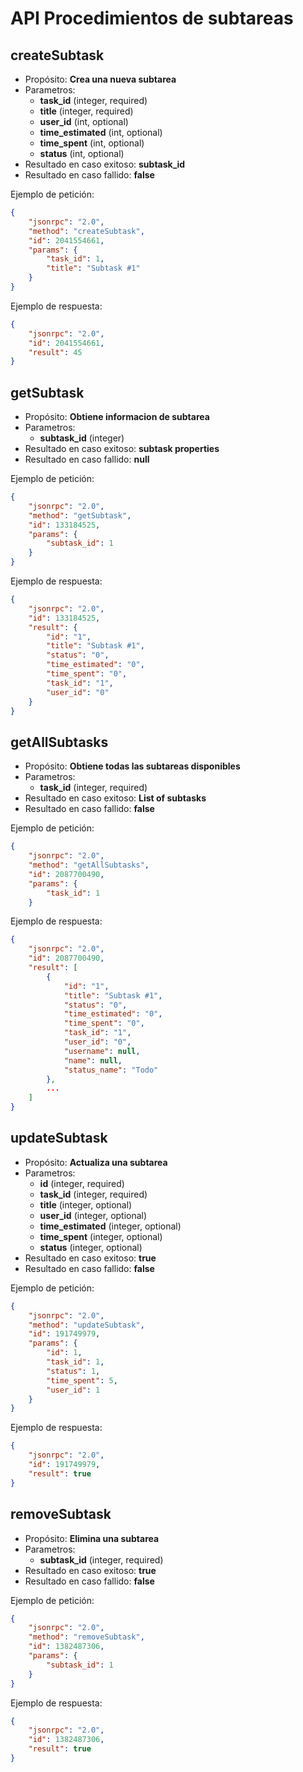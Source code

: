 API Procedimientos de subtareas
======================

## createSubtask

- Propósito: **Crea una nueva subtarea**
- Parametros:
    - **task_id** (integer, required)
    - **title** (integer, required)
    - **user_id** (int, optional)
    - **time_estimated** (int, optional)
    - **time_spent** (int, optional)
    - **status** (int, optional)
- Resultado en caso exitoso: **subtask_id**
- Resultado en caso fallido: **false**

Ejemplo de petición:

```json
{
    "jsonrpc": "2.0",
    "method": "createSubtask",
    "id": 2041554661,
    "params": {
        "task_id": 1,
        "title": "Subtask #1"
    }
}
```

Ejemplo de respuesta:

```json
{
    "jsonrpc": "2.0",
    "id": 2041554661,
    "result": 45
}
```

## getSubtask

- Propósito: **Obtiene informacion de subtarea**
- Parametros:
    - **subtask_id** (integer)
- Resultado en caso exitoso: **subtask properties**
- Resultado en caso fallido: **null**

Ejemplo de petición:

```json
{
    "jsonrpc": "2.0",
    "method": "getSubtask",
    "id": 133184525,
    "params": {
        "subtask_id": 1
    }
}
```

Ejemplo de respuesta:

```json
{
    "jsonrpc": "2.0",
    "id": 133184525,
    "result": {
        "id": "1",
        "title": "Subtask #1",
        "status": "0",
        "time_estimated": "0",
        "time_spent": "0",
        "task_id": "1",
        "user_id": "0"
    }
}
```

## getAllSubtasks

- Propósito: **Obtiene todas las subtareas disponibles**
- Parametros:
    - **task_id** (integer, required)
- Resultado en caso exitoso: **List of subtasks**
- Resultado en caso fallido: **false**

Ejemplo de petición:

```json
{
    "jsonrpc": "2.0",
    "method": "getAllSubtasks",
    "id": 2087700490,
    "params": {
        "task_id": 1
    }
```

Ejemplo de respuesta:

```json
{
    "jsonrpc": "2.0",
    "id": 2087700490,
    "result": [
        {
            "id": "1",
            "title": "Subtask #1",
            "status": "0",
            "time_estimated": "0",
            "time_spent": "0",
            "task_id": "1",
            "user_id": "0",
            "username": null,
            "name": null,
            "status_name": "Todo"
        },
        ...
    ]
}
```

## updateSubtask

- Propósito: **Actualiza una subtarea**
- Parametros:
    - **id** (integer, required)
    - **task_id** (integer, required)
    - **title** (integer, optional)
    - **user_id** (integer, optional)
    - **time_estimated** (integer, optional)
    - **time_spent** (integer, optional)
    - **status** (integer, optional)
- Resultado en caso exitoso: **true**
- Resultado en caso fallido: **false**

Ejemplo de petición:

```json
{
    "jsonrpc": "2.0",
    "method": "updateSubtask",
    "id": 191749979,
    "params": {
        "id": 1,
        "task_id": 1,
        "status": 1,
        "time_spent": 5,
        "user_id": 1
    }
}
```

Ejemplo de respuesta:

```json
{
    "jsonrpc": "2.0",
    "id": 191749979,
    "result": true
}
```

## removeSubtask

- Propósito: **Elimina una subtarea**
- Parametros:
    - **subtask_id** (integer, required)
- Resultado en caso exitoso: **true**
- Resultado en caso fallido: **false**

Ejemplo de petición:

```json
{
    "jsonrpc": "2.0",
    "method": "removeSubtask",
    "id": 1382487306,
    "params": {
        "subtask_id": 1
    }
}
```

Ejemplo de respuesta:

```json
{
    "jsonrpc": "2.0",
    "id": 1382487306,
    "result": true
}
```
